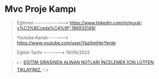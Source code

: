 # Mvc Proje Kampı

> Eğitmen --------------> https://www.linkedin.com/in/murat-y%C3%BCceda%C4%9F-186933149/

> Youtube Kanalı -------> https://www.youtube.com/user/YazilimHerYerde

> Eğitim Tarihi --------> 19/09/2022

> :point_right: [EĞİTİM SIRASINDA ALINAN NOTLARI İNCELEMEK İÇİN LÜTFEN TIKLAYINIZ.](https://github.com/AhmetUstaa/MVC-Proje-Kampi/tree/master/README) :point_left:

